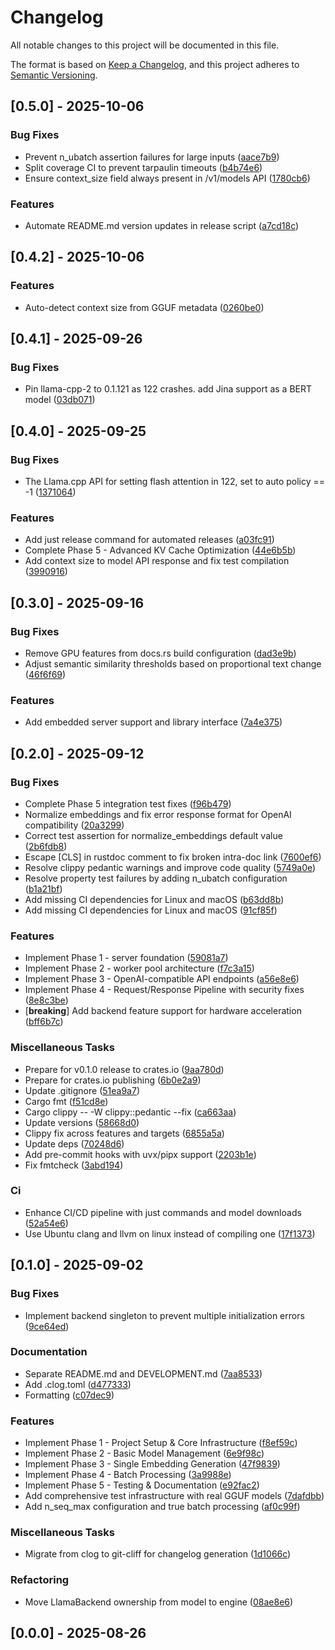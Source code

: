 # Changelog

All notable changes to this project will be documented in this file.

The format is based on [Keep a Changelog](https://keepachangelog.com/en/1.0.0/),
and this project adheres to [Semantic Versioning](https://semver.org/spec/v2.0.0.html).

## [0.5.0] - 2025-10-06

### Bug Fixes

- Prevent n_ubatch assertion failures for large inputs ([aace7b9](https://github.com/darjus/embellama/commit/aace7b96c9a51059f0832ddde1c5df142d9971f6))
- Split coverage CI to prevent tarpaulin timeouts ([b4b74e6](https://github.com/darjus/embellama/commit/b4b74e6ca1a6e02669398c557a162bac889bb6a9))
- Ensure context_size field always present in /v1/models API ([1780cb6](https://github.com/darjus/embellama/commit/1780cb67fe96903f955468f1702bd2907c3b7d97))

### Features

- Automate README.md version updates in release script ([a7cd18c](https://github.com/darjus/embellama/commit/a7cd18c94f5677609af18525f7b27e00cabfd4c1))

## [0.4.2] - 2025-10-06

### Features

- Auto-detect context size from GGUF metadata ([0260be0](https://github.com/darjus/embellama/commit/0260be07357cadb6ec4b8770d0475020c257f0df))

## [0.4.1] - 2025-09-26

### Bug Fixes

- Pin llama-cpp-2 to 0.1.121 as 122 crashes. add Jina support as a BERT model ([03db071](https://github.com/darjus/embellama/commit/03db07183038f239ccd009f0b621be2a3e772358))

## [0.4.0] - 2025-09-25

### Bug Fixes

- The Llama.cpp API for setting flash attention in 122, set to auto policy == -1 ([1371064](https://github.com/darjus/embellama/commit/1371064cade571cecb94ce10a440a597bdfe6b0c))

### Features

- Add just release command for automated releases ([a03fc91](https://github.com/darjus/embellama/commit/a03fc91ddabc85559edb82a28bd7416e188c30dc))
- Complete Phase 5 - Advanced KV Cache Optimization ([44e6b5b](https://github.com/darjus/embellama/commit/44e6b5bd79ab22bfb411d4c9842a8acd038d423b))
- Add context size to model API response and fix test compilation ([3990916](https://github.com/darjus/embellama/commit/39909165618532eef1b755a0f0b021a7662ab9b9))

## [0.3.0] - 2025-09-16

### Bug Fixes

- Remove GPU features from docs.rs build configuration ([dad3e9b](https://github.com/darjus/embellama/commit/dad3e9bad772c7b94a378f67331fcf8ad4c413f1))
- Adjust semantic similarity thresholds based on proportional text change ([46f6f69](https://github.com/darjus/embellama/commit/46f6f69bf47f12c20c9960f8ed3b92ee61936f85))

### Features

- Add embedded server support and library interface ([7a4e375](https://github.com/darjus/embellama/commit/7a4e3753f6fef177d8b96caa7651545629d3dc56))

## [0.2.0] - 2025-09-12

### Bug Fixes

- Complete Phase 5 integration test fixes ([f96b479](https://github.com/darjus/embellama/commit/f96b47954ddcee8ed19a9f2fb792af81273e54b8))
- Normalize embeddings and fix error response format for OpenAI compatibility ([20a3299](https://github.com/darjus/embellama/commit/20a329941c7908d96230499036cecc898354a85a))
- Correct test assertion for normalize_embeddings default value ([2b6fdb8](https://github.com/darjus/embellama/commit/2b6fdb82e4c21c414b2d4a96a46c04f85141d368))
- Escape [CLS] in rustdoc comment to fix broken intra-doc link ([7600ef6](https://github.com/darjus/embellama/commit/7600ef664d5e83abfae5a6f7f91b90d0b06aaddf))
- Resolve clippy pedantic warnings and improve code quality ([5749a0e](https://github.com/darjus/embellama/commit/5749a0e3ff1391e867c70309c8513bd631a013ad))
- Resolve property test failures by adding n_ubatch configuration ([b1a21bf](https://github.com/darjus/embellama/commit/b1a21bf7b32ed088f3b4555ebf1321bc0c64603d))
- Add missing CI dependencies for Linux and macOS ([b63dd8b](https://github.com/darjus/embellama/commit/b63dd8be3df09424050e0ee715871511da34d7de))
- Add missing CI dependencies for Linux and macOS ([91cf85f](https://github.com/darjus/embellama/commit/91cf85f1d3770761fc790ccddf3e1a2f4e4adfd8))

### Features

- Implement Phase 1 - server foundation ([59081a7](https://github.com/darjus/embellama/commit/59081a7dead5e1016215dc703b6a07524c93db2e))
- Implement Phase 2 - worker pool architecture ([f7c3a15](https://github.com/darjus/embellama/commit/f7c3a15bc64f94d7e16c439daa7e0fe3c088e587))
- Implement Phase 3 - OpenAI-compatible API endpoints ([a56e8e6](https://github.com/darjus/embellama/commit/a56e8e65ce4571d8c79137629c4f650bfc042f73))
- Implement Phase 4 - Request/Response Pipeline with security fixes ([8e8c3be](https://github.com/darjus/embellama/commit/8e8c3be6f87802de811c4b5bc2a54c242ee51ec9))
- [**breaking**] Add backend feature support for hardware acceleration ([bff6b7c](https://github.com/darjus/embellama/commit/bff6b7c8572205fc1a1fb8141fd9ace0e4ddd6ca))

### Miscellaneous Tasks

- Prepare for v0.1.0 release to crates.io ([9aa780d](https://github.com/darjus/embellama/commit/9aa780d09bac57901293b775a7cc5a70a4811a78))
- Prepare for crates.io publishing ([6b0e2a9](https://github.com/darjus/embellama/commit/6b0e2a9395f87ecec6ac3d622250bddaa41ef0ee))
- Update .gitignore ([51ea9a7](https://github.com/darjus/embellama/commit/51ea9a71bc5eb5478be76f88eacd4ef66e12cf53))
- Cargo fmt ([f51cd8e](https://github.com/darjus/embellama/commit/f51cd8ed3916aead4ddd17e242ebc2d9f3c09c81))
- Cargo clippy -- -W clippy::pedantic --fix ([ca663aa](https://github.com/darjus/embellama/commit/ca663aa8436539ffff2dd0e501e8885512e7d988))
- Update versions ([58668d0](https://github.com/darjus/embellama/commit/58668d0c2be3f648e4cac918fae72543179451c7))
- Clippy fix across features and targets ([6855a5a](https://github.com/darjus/embellama/commit/6855a5a3652a6ea85a4fbe35faf5c731ca93e67c))
- Update deps ([70248d6](https://github.com/darjus/embellama/commit/70248d6fe9aabb41766b8f1f992d5620ccf0e7ba))
- Add pre-commit hooks with uvx/pipx support ([2203b1e](https://github.com/darjus/embellama/commit/2203b1ed32ef344cba6f4473cdd08778c2eb2378))
- Fix fmtcheck ([3abd194](https://github.com/darjus/embellama/commit/3abd1940d1d807b824b426c90751291c758eade7))

### Ci

- Enhance CI/CD pipeline with just commands and model downloads ([52a54e6](https://github.com/darjus/embellama/commit/52a54e65abd01d0a8f3630fa9cde7d4516088ea5))
- Use Ubuntu clang and llvm on linux instead of compiling one ([17f1373](https://github.com/darjus/embellama/commit/17f1373aa9abc799943d67812fc333312daa5d25))

## [0.1.0] - 2025-09-02

### Bug Fixes

- Implement backend singleton to prevent multiple initialization errors ([9ce64ed](https://github.com/darjus/embellama/commit/9ce64ed12ca2291b231221c00cc78d472b9cb96b))

### Documentation

- Separate README.md and DEVELOPMENT.md ([7aa8533](https://github.com/darjus/embellama/commit/7aa853379d5791e6086f0e063218e693aaa164b7))
- Add .clog.toml ([d477333](https://github.com/darjus/embellama/commit/d4773330481af2313f0fbbb06b8632920d2802a5))
- Formatting ([c07dec9](https://github.com/darjus/embellama/commit/c07dec95c253452558ad0838f26335245c57db2a))

### Features

- Implement Phase 1 - Project Setup & Core Infrastructure ([f8ef59c](https://github.com/darjus/embellama/commit/f8ef59c7b9ff60c2557bd3b23e2aae6c3fca675d))
- Implement Phase 2 - Basic Model Management ([6e9f98c](https://github.com/darjus/embellama/commit/6e9f98c83d9275097d28c60ba5764ccf3c54377f))
- Implement Phase 3 - Single Embedding Generation ([47f9839](https://github.com/darjus/embellama/commit/47f98390b1ec505258ea7e987014023fbce17d06))
- Implement Phase 4 - Batch Processing ([3a9988e](https://github.com/darjus/embellama/commit/3a9988e9c889e990870b5b7b98bd33e201444d63))
- Implement Phase 5 - Testing & Documentation ([e92fac2](https://github.com/darjus/embellama/commit/e92fac2c0ac7254248433c0028a50ce96a966373))
- Add comprehensive test infrastructure with real GGUF models ([7dafdbb](https://github.com/darjus/embellama/commit/7dafdbbb76e270bdb22f34302a820f02b9be0477))
- Add n_seq_max configuration and true batch processing ([af0c99f](https://github.com/darjus/embellama/commit/af0c99fa16d530fbd787e697c2460661c1424a9d))

### Miscellaneous Tasks

- Migrate from clog to git-cliff for changelog generation ([1d1066c](https://github.com/darjus/embellama/commit/1d1066ca1d462340818ff8e8436a1d4d586f1170))

### Refactoring

- Move LlamaBackend ownership from model to engine ([08ae8e6](https://github.com/darjus/embellama/commit/08ae8e6fe8ca2c5e983d22e16c81ed961ed316d4))

## [0.0.0] - 2025-08-26

<!-- generated by git-cliff -->
